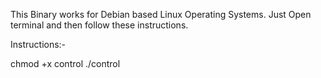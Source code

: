 This Binary works for Debian based Linux Operating Systems.
Just Open terminal and then follow these instructions.

Instructions:-

chmod +x control
./control

